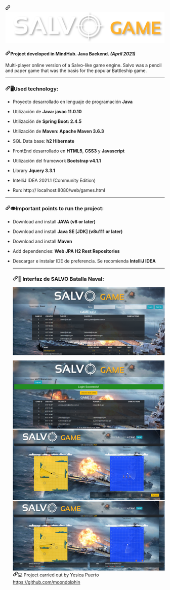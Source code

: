 <article class="markdown-body entry-content container-lg" itemprop="text"><h2><a id="" class="anchor" aria-hidden="true" href="#"><svg class="octicon octicon-link" viewBox="0 0 16 16" version="1.1" width="16" height="16" aria-hidden="true"><path fill-rule="evenodd" d="M7.775 3.275a.75.75 0 001.06 1.06l1.25-1.25a2 2 0 112.83 2.83l-2.5 2.5a2 2 0 01-2.83 0 .75.75 0 00-1.06 1.06 3.5 3.5 0 004.95 0l2.5-2.5a3.5 3.5 0 00-4.95-4.95l-1.25 1.25zm-4.69 9.64a2 2 0 010-2.83l2.5-2.5a2 2 0 012.83 0 .75.75 0 001.06-1.06 3.5 3.5 0 00-4.95 0l-2.5 2.5a3.5 3.5 0 004.95 4.95l1.25-1.25a.75.75 0 00-1.06-1.06l-1.25 1.25a2 2 0 01-2.83 0z"><img src="https://github.com/moondolphin/salvo/blob/master/src/main/resources/static/web/img/titlebannersalvo.png" alt="picture alt" style="max-width:100%;"></a></h2>
<h4><a id="Project-developed-in-MindHub-Backend-Java-April-2021)" class="anchor" aria-hidden="true" href="#Project-developed-in-MindHub-Backend-Java-April-2021"><svg class="octicon octicon-link" viewBox="0 0 16 16" version="1.1" width="16" height="16" aria-hidden="true"><path fill-rule="evenodd" d="M7.775 3.275a.75.75 0 001.06 1.06l1.25-1.25a2 2 0 112.83 2.83l-2.5 2.5a2 2 0 01-2.83 0 .75.75 0 00-1.06 1.06 3.5 3.5 0 004.95 0l2.5-2.5a3.5 3.5 0 00-4.95-4.95l-1.25 1.25zm-4.69 9.64a2 2 0 010-2.83l2.5-2.5a2 2 0 012.83 0 .75.75 0 001.06-1.06 3.5 3.5 0 00-4.95 0l-2.5 2.5a3.5 3.5 0 004.95 4.95l1.25-1.25a.75.75 0 00-1.06-1.06l-1.25 1.25a2 2 0 01-2.83 0z"></path></svg></a>Project developed in MindHub. Java Backend.<em><strong> (April 2021)</strong></em></h4>
<p>Multi-player online version of a Salvo-like game engine. Salvo was a pencil and paper game that was the basis for the popular Battleship game.</p>
<hr>
<h3><a id="user-content-wrench-tecnology-used" class="anchor" aria-hidden="true" href="#wrench-tecnology-used"><svg class="octicon octicon-link" viewBox="0 0 16 16" version="1.1" width="16" height="16" aria-hidden="true"><path fill-rule="evenodd" d="M7.775 3.275a.75.75 0 001.06 1.06l1.25-1.25a2 2 0 112.83 2.83l-2.5 2.5a2 2 0 01-2.83 0 .75.75 0 00-1.06 1.06 3.5 3.5 0 004.95 0l2.5-2.5a3.5 3.5 0 00-4.95-4.95l-1.25 1.25zm-4.69 9.64a2 2 0 010-2.83l2.5-2.5a2 2 0 012.83 0 .75.75 0 001.06-1.06 3.5 3.5 0 00-4.95 0l-2.5 2.5a3.5 3.5 0 004.95 4.95l1.25-1.25a.75.75 0 00-1.06-1.06l-1.25 1.25a2 2 0 01-2.83 0z"></path></svg></a><g-emoji class="g-emoji" alias="wrench" fallback-src="https://github.githubassets.com/images/icons/emoji/unicode/1f527.png">🖥</g-emoji>Used technology:</h3>
<ul>
<li>
<p>Proyecto desarrollado en lenguaje de programación <strong>Java</strong></p>
</li>
<li>
<p>Utilización de <strong>Java: javac 11.0.10</strong></p>
</li>
<li>
<p>Utilización de <strong>Spring Boot: 2.4.5</strong></p>
</li>
<li>
<p>Utilización de <strong>Maven: Apache Maven 3.6.3</strong></p>
</li>
<li>

<p>SQL Data base: <strong>h2 Hibernate</strong></p>
</li>
<li>
<p>FrontEnd desarrollado en <strong>HTML5</strong>, <strong>CSS3</strong> y <strong>Javascript</strong></p>
</li>
<li>
<p>Utilización del framework <strong>Bootstrap v4.1.1</strong></p>
</li>
<li>
<p>Library <strong>Jquery 3.3.1</strong></p>
</li>
<li>
<p>IntelliJ IDEA 2021.1 (Community Edition)</p>
</li>

<li>
<p>Run: http:// localhost:8080/web/games.html</p>
</li>


</ul>
<hr>
<h3><a id="user-content-Important-points-to-run-the-project" class="anchor" aria-hidden="true" href="#Important-points-to-run-the-project"><svg class="octicon octicon-link" viewBox="0 0 16 16" version="1.1" width="16" height="16" aria-hidden="true"><path fill-rule="evenodd" d="M7.775 3.275a.75.75 0 001.06 1.06l1.25-1.25a2 2 0 112.83 2.83l-2.5 2.5a2 2 0 01-2.83 0 .75.75 0 00-1.06 1.06 3.5 3.5 0 004.95 0l2.5-2.5a3.5 3.5 0 00-4.95-4.95l-1.25 1.25zm-4.69 9.64a2 2 0 010-2.83l2.5-2.5a2 2 0 012.83 0 .75.75 0 001.06-1.06 3.5 3.5 0 00-4.95 0l-2.5 2.5a3.5 3.5 0 004.95 4.95l1.25-1.25a.75.75 0 00-1.06-1.06l-1.25 1.25a2 2 0 01-2.83 0z"></path></svg></a><g-emoji class="g-emoji" alias="exclamation" fallback-src="https://github.githubassets.com/images/icons/emoji/unicode/2757.png">👁</g-emoji>Important points to run the project:</h3>
<ul>
<li>
<p>Download and install  <strong>JAVA (v8 or later)</strong></p>
</li>
<li>
<p>Download and install <strong>Java SE [JDK] (v8u111 or later)</strong></p>
</li>
<li>
<p>Download and install  <strong>Maven</strong></p>
</li>
<li>
<p>Add dependencies:<strong>
Web
JPA
H2
Rest Repositories</strong></p>
</li>
<li>
<p>Descargar e instalar IDE de preferencia. Se recomienda <strong>IntelliJ IDEA</strong></p>
</li>


<hr>
<h3><a id="user-content-eyes-interfaz-de-salvo-batalla-naval" class="anchor" aria-hidden="true" href="#eyes-interfaz-de-salvo-batalla-naval"><svg class="octicon octicon-link" viewBox="0 0 16 16" version="1.1" width="16" height="16" aria-hidden="true"><path fill-rule="evenodd" d="M7.775 3.275a.75.75 0 001.06 1.06l1.25-1.25a2 2 0 112.83 2.83l-2.5 2.5a2 2 0 01-2.83 0 .75.75 0 00-1.06 1.06 3.5 3.5 0 004.95 0l2.5-2.5a3.5 3.5 0 00-4.95-4.95l-1.25 1.25zm-4.69 9.64a2 2 0 010-2.83l2.5-2.5a2 2 0 012.83 0 .75.75 0 001.06-1.06 3.5 3.5 0 00-4.95 0l-2.5 2.5a3.5 3.5 0 004.95 4.95l1.25-1.25a.75.75 0 00-1.06-1.06l-1.25 1.25a2 2 0 01-2.83 0z"></path></svg></a><g-emoji class="g-emoji" alias="eyes" fallback-src="https://github.githubassets.com/images/icons/emoji/unicode/1f440.png">👀</g-emoji> Interfaz de SALVO Batalla Naval:</h3>
<p><a target="_blank" rel="noopener noreferrer" href="https://github.com/moondolphin/salvo/blob/master/src/main/resources/static/web/img/1.png"><img src="https://github.com/moondolphin/salvo/blob/master/src/main/resources/static/web/img/1.png" alt="picture alt" data-canonical-src="https://oi410.photobucket.com/albums/pp182/nacho_0804/salvo_interfaz%201_zpsxb2xbt7v.png"  style="max-width:100%;"></a></p>

<p><a target="_blank" rel="noopener noreferrer" href="https://github.com/moondolphin/salvo/blob/master/src/main/resources/static/web/img/2.png"><img src="https://github.com/moondolphin/salvo/blob/master/src/main/resources/static/web/img/2.png"


<p><a target="_blank" rel="noopener noreferrer" href="https://github.com/moondolphin/salvo/blob/master/src/main/resources/static/web/img/3.png"><img src="https://github.com/moondolphin/salvo/blob/master/src/main/resources/static/web/img/3.png"

<p><a target="_blank" rel="noopener noreferrer" href="https://github.com/moondolphin/salvo/blob/master/src/main/resources/static/web/img/4.png"><img src="https://github.com/moondolphin/salvo/blob/master/src/main/resources/static/web/img/4.png"


<h4><a id="user-content-computer-Project-carried-out-by-Yesica-Puerto-https://github.com/moondolphin" class="anchor" aria-hidden="true" href="#user-content-computer-Project-carried-out-by-Yesica-Puerto-https://github.com/moondolphin"><svg class="octicon octicon-link" viewBox="0 0 16 16" version="1.1" width="16" height="16" aria-hidden="true"><path fill-rule="evenodd" d="M7.775 3.275a.75.75 0 001.06 1.06l1.25-1.25a2 2 0 112.83 2.83l-2.5 2.5a2 2 0 01-2.83 0 .75.75 0 00-1.06 1.06 3.5 3.5 0 004.95 0l2.5-2.5a3.5 3.5 0 00-4.95-4.95l-1.25 1.25zm-4.69 9.64a2 2 0 010-2.83l2.5-2.5a2 2 0 012.83 0 .75.75 0 001.06-1.06 3.5 3.5 0 00-4.95 0l-2.5 2.5a3.5 3.5 0 004.95 4.95l1.25-1.25a.75.75 0 00-1.06-1.06l-1.25 1.25a2 2 0 01-2.83 0z"></path></svg></a><g-emoji class="g-emoji" alias="computer" fallback-src="https://github.githubassets.com/images/icons/emoji/unicode/1f4bb.png">💻</g-emoji> Project carried out by Yesica Puerto  <a href="https://github.com/moondolphin">https://github.com/moondolphin</a></h4>
</article>
